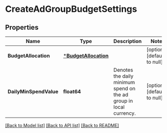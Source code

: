 # CreateAdGroupBudgetSettings

## Properties
Name | Type | Description | Notes
------------ | ------------- | ------------- | -------------
**BudgetAllocation** | [***BudgetAllocation**](BudgetAllocation.md) |  | [optional] [default to null]
**DailyMinSpendValue** | **float64** | Denotes the daily minimum spend on the ad group in local currency. | [optional] [default to null]

[[Back to Model list]](../README.md#documentation-for-models) [[Back to API list]](../README.md#documentation-for-api-endpoints) [[Back to README]](../README.md)

